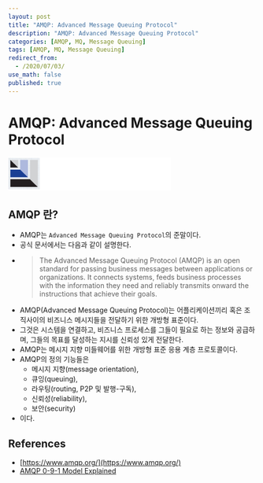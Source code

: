 ```yaml
---
layout: post
title: "AMQP: Advanced Message Queuing Protocol"
description: "AMQP: Advanced Message Queuing Protocol"
categories: [AMQP, MQ, Message Queuing]
tags: [AMQP, MQ, Message Queuing]
redirect_from:
  - /2020/07/03/
use_math: false
published: true
---
```


# AMQP: Advanced Message Queuing Protocol

<img src="/assets/images/posts/logos/amqp-logo.png" style="background-color:black;">

## AMQP 란?

- AMQP는 `Advanced Message Queuing Protocol`의 준말이다.
- 공식 문서에서는 다음과 같이 설명한다.
- > The Advanced Message Queuing Protocol (AMQP) is an open standard for passing business messages
  > between applications or organizations.
  > It connects systems, feeds business processes with the information they need and
  > reliably transmits onward the instructions that achieve their goals.
- AMQP(Advanced Message Queuing Protocol)는 어플리케이션끼리 혹은 조직사이의 비즈니스 메시지들을 전달하기 위한 개방형 표준이다.
- 그것은 시스템을 연결하고, 비즈니스 프로세스를 그들이 필요로 하는 정보와 공급하며, 그들의 목표를 달성하는 지시를 신뢰성 있게 전달한다.
- AMQP는 메시지 지향 미들웨어를 위한 개방형 표준 응용 계층 프로토콜이다.
- AMQP의 정의 기능들은
  - 메시지 지향(message orientation),
  - 큐잉(queuing),
  - 라우팅(routing, P2P 및 발행-구독),
  - 신뢰성(reliability),
  - 보안(security)
- 이다.

## References

- [https://www.amqp.org/](https://www.amqp.org/)
- [AMQP 0-9-1 Model Explained](https://www.rabbitmq.com/tutorials/amqp-concepts.html)
